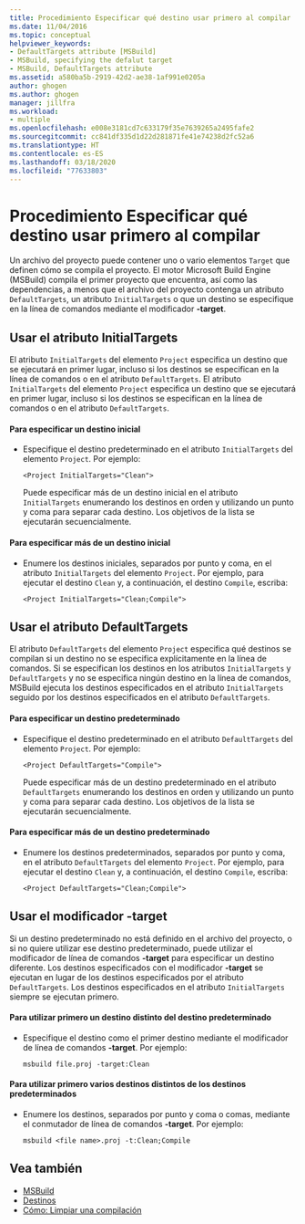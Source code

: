 ```yaml
---
title: Procedimiento Especificar qué destino usar primero al compilar | Microsoft Docs
ms.date: 11/04/2016
ms.topic: conceptual
helpviewer_keywords:
- DefaultTargets attribute [MSBuild]
- MSBuild, specifying the defalut target
- MSBuild, DefaultTargets attribute
ms.assetid: a580ba5b-2919-42d2-ae38-1af991e0205a
author: ghogen
ms.author: ghogen
manager: jillfra
ms.workload:
- multiple
ms.openlocfilehash: e008e3181cd7c633179f35e7639265a2495fafe2
ms.sourcegitcommit: cc841df335d1d22d281871fe41e74238d2fc52a6
ms.translationtype: HT
ms.contentlocale: es-ES
ms.lasthandoff: 03/18/2020
ms.locfileid: "77633803"
---
```

# <a name="how-to-specify-which-target-to-build-first"></a>Procedimiento Especificar qué destino usar primero al compilar

Un archivo del proyecto puede contener uno o vario elementos `Target` que definen cómo se compila el proyecto. El motor Microsoft Build Engine (MSBuild) compila el primer proyecto que encuentra, así como las dependencias, a menos que el archivo del proyecto contenga un atributo `DefaultTargets`, un atributo `InitialTargets` o que un destino se especifique en la línea de comandos mediante el modificador **-target**.
## <a name="use-the-initialtargets-attribute"></a>Usar el atributo InitialTargets

 El atributo `InitialTargets` del elemento `Project` especifica un destino que se ejecutará en primer lugar, incluso si los destinos se especifican en la línea de comandos o en el atributo `DefaultTargets`.
El atributo `InitialTargets` del elemento `Project` especifica un destino que se ejecutará en primer lugar, incluso si los destinos se especifican en la línea de comandos o en el atributo `DefaultTargets`.

#### <a name="to-specify-one-initial-target"></a>Para especificar un destino inicial

- Especifique el destino predeterminado en el atributo `InitialTargets` del elemento `Project`. Por ejemplo:

   `<Project InitialTargets="Clean">`

  Puede especificar más de un destino inicial en el atributo `InitialTargets` enumerando los destinos en orden y utilizando un punto y coma para separar cada destino. Los objetivos de la lista se ejecutarán secuencialmente.

#### <a name="to-specify-more-than-one-initial-target"></a>Para especificar más de un destino inicial

- Enumere los destinos iniciales, separados por punto y coma, en el atributo `InitialTargets` del elemento `Project`. Por ejemplo, para ejecutar el destino `Clean` y, a continuación, el destino `Compile`, escriba:

     `<Project InitialTargets="Clean;Compile">`

## <a name="use-the-defaulttargets-attribute"></a>Usar el atributo DefaultTargets

 El atributo `DefaultTargets` del elemento `Project` especifica qué destinos se compilan si un destino no se especifica explícitamente en la línea de comandos. Si se especifican los destinos en los atributos `InitialTargets` y `DefaultTargets` y no se especifica ningún destino en la línea de comandos, MSBuild ejecuta los destinos especificados en el atributo `InitialTargets` seguido por los destinos especificados en el atributo `DefaultTargets`.

#### <a name="to-specify-one-default-target"></a>Para especificar un destino predeterminado

- Especifique el destino predeterminado en el atributo `DefaultTargets` del elemento `Project`. Por ejemplo:

   `<Project DefaultTargets="Compile">`

  Puede especificar más de un destino predeterminado en el atributo `DefaultTargets` enumerando los destinos en orden y utilizando un punto y coma para separar cada destino. Los objetivos de la lista se ejecutarán secuencialmente.

#### <a name="to-specify-more-than-one-default-target"></a>Para especificar más de un destino predeterminado

- Enumere los destinos predeterminados, separados por punto y coma, en el atributo `DefaultTargets` del elemento `Project`. Por ejemplo, para ejecutar el destino `Clean` y, a continuación, el destino `Compile`, escriba:

     `<Project DefaultTargets="Clean;Compile">`

## <a name="use-the--target-switch"></a>Usar el modificador -target

 Si un destino predeterminado no está definido en el archivo del proyecto, o si no quiere utilizar ese destino predeterminado, puede utilizar el modificador de línea de comandos **-target** para especificar un destino diferente. Los destinos especificados con el modificador **-target** se ejecutan en lugar de los destinos especificados por el atributo `DefaultTargets`. Los destinos especificados en el atributo `InitialTargets` siempre se ejecutan primero.

#### <a name="to-use-a-target-other-than-the-default-target-first"></a>Para utilizar primero un destino distinto del destino predeterminado

- Especifique el destino como el primer destino mediante el modificador de línea de comandos **-target**. Por ejemplo:

     `msbuild file.proj -target:Clean`

#### <a name="to-use-several-targets-other-than-the-default-targets-first"></a>Para utilizar primero varios destinos distintos de los destinos predeterminados

- Enumere los destinos, separados por punto y coma o comas, mediante el conmutador de línea de comandos **-target**. Por ejemplo:

     `msbuild <file name>.proj -t:Clean;Compile`

## <a name="see-also"></a>Vea también

- [MSBuild](../msbuild/msbuild.md)
- [Destinos](../msbuild/msbuild-targets.md)
- [Cómo: Limpiar una compilación](../msbuild/how-to-clean-a-build.md)
